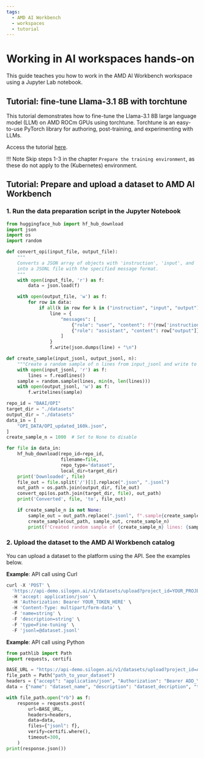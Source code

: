 ```yaml
---
tags:
  - AMD AI Workbench
  - workspaces
  - tutorial
---
```


# Working in AI workspaces hands-on

This guide teaches you how to work in the AMD AI Workbench workspace using a Jupyter Lab notebook.

## Tutorial: fine-tune Llama-3.1 8B with torchtune

This tutorial demonstrates how to fine-tune the Llama-3.1 8B large language model (LLM) on AMD ROCm GPUs using torchtune. Torchtune is an easy-to-use PyTorch library for authoring, post-training, and experimenting with LLMs.

Access the tutorial [here](https://rocm.docs.amd.com/projects/ai-developer-hub/en/v3.0/notebooks/fine_tune/llama_factory_llama3.html).

!!! Note
    Skip steps 1-3 in the chapter `Prepare the training environment`, as these do not apply to the (Kubernetes) environment.

## Tutorial: Prepare and upload a dataset to AMD AI Workbench

### 1. Run the data preparation script in the Jupyter Notebook

```python
from huggingface_hub import hf_hub_download
import json
import os
import random

def convert_opi(input_file, output_file):
    """
    Converts a JSON array of objects with 'instruction', 'input', and 'output' fields
    into a JSONL file with the specified message format.
    """
    with open(input_file, 'r') as f:
        data = json.load(f)

    with open(output_file, 'w') as f:
        for row in data:
            if all(k in row for k in ("instruction", "input", "output")):
                line = {
                    "messages": [
                        {"role": "user", "content": f"{row['instruction']} Sequence: {row['input']}"},
                        {"role": "assistant", "content": row["output"]}
                    ]
                }
                f.write(json.dumps(line) + "\n")

def create_sample(input_jsonl, output_jsonl, n):
    """Create a random sample of n lines from input_jsonl and write to output_jsonl."""
    with open(input_jsonl, 'r') as f:
        lines = f.readlines()
    sample = random.sample(lines, min(n, len(lines)))
    with open(output_jsonl, 'w') as f:
        f.writelines(sample)

repo_id = "BAAI/OPI"
target_dir = "./datasets"
output_dir = "./datasets"
data_in = [
    "OPI_DATA/OPI_updated_160k.json",
]
create_sample_n = 1000  # Set to None to disable

for file in data_in:
    hf_hub_download(repo_id=repo_id,
                    filename=file,
                    repo_type="dataset",
                    local_dir=target_dir)
    print('Downloaded', file)
    file_out = file.split('/')[1].replace(".json", ".jsonl")
    out_path = os.path.join(output_dir, file_out)
    convert_opi(os.path.join(target_dir, file), out_path)
    print('Converted', file, 'to', file_out)

    if create_sample_n is not None:
        sample_out = out_path.replace(".jsonl", f".sample{create_sample_n}.jsonl")
        create_sample(out_path, sample_out, create_sample_n)
        print(f'Created random sample of {create_sample_n} lines: {sample_out}')
```

### 2. Upload the dataset to the AMD AI Workbench catalog

You can upload a dataset to the platform using the API. See the examples below.

**Example**: API call using Curl

```python
curl -X 'POST' \
  'https://api-demo.silogen.ai/v1/datasets/upload?project_id=YOUR_PROJECT_UUID_HERE' \
  -H 'accept: application/json' \
  -H 'Authorization: Bearer YOUR_TOKEN_HERE' \
  -H 'Content-Type: multipart/form-data' \
  -F 'name=string' \
  -F 'description=string' \
  -F 'type=Fine-tuning' \
  -F 'jsonl=@dataset.jsonl'
```

**Example**: API call using Python

```python
from pathlib import Path
import requests, certifi

BASE_URL = "https://api-demo.silogen.ai/v1/datasets/upload?project_id=ADD_YOUR_PROJECT_ID"
file_path = Path("path_to_your_dataset")
headers = {"accept": "application/json", "Authorization": "Bearer ADD_YOUR_TOKEN"}
data = {"name": "dataset_name", "description": "dataset_decription", "type": "Fine-tuning"}

with file_path.open("rb") as f:
    response = requests.post(
        url=BASE_URL,
        headers=headers,
        data=data,
        files={"jsonl": f},
        verify=certifi.where(),
        timeout=300,
    )
print(response.json())
```
